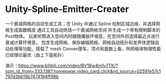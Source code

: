 # Unity-Spline-Emitter-Creater

一个衰减网格的自动生成工具；在 Unity 中通过 Spline 绘制区域边缘，并选择网格生成面数精度 通过工具自动烘焙一个衰减网格空间 并生成一个带有限制脚本的Post物体。
玩家听筒进入空间内时跟随播放环境音，在空间外则选择最近点进行衰减计算环境音。
包含生成网格、保存编辑网格、网格自动拓扑和发声体逻辑自动处理等功能。搭载了 mesh Convex便车，顶点和面数上看，所网格体物理性能已经理论最优（由上下面拓扑）

演示：https://www.bilibili.com/video/BV1Bw4m1v7TK/?spm_id_from=333.1387.homepage.video_card.click&vd_source=02591e57c1797d3bb19b7474194ff98b
